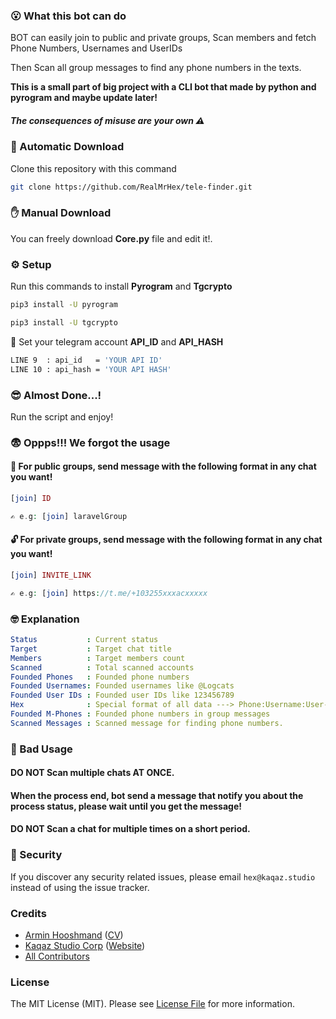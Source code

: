 ### 😮 What this bot can do
BOT can easily join to public and private groups, Scan members and fetch Phone Numbers, Usernames and UserIDs

Then Scan all group messages to find any phone numbers in the texts.

__This is a small part of big project with a CLI bot that made by python and pyrogram and maybe update later!__

##### **The consequences of misuse are your own** ⚠️

### 🚀 Automatic Download
Clone this repository with this command

```bash
git clone https://github.com/RealMrHex/tele-finder.git
``` 

### ✋ Manual Download
You can freely download __Core.py__ file and edit it!.


### ⚙️ Setup
Run this commands to install __Pyrogram__ and __Tgcrypto__
```bash
pip3 install -U pyrogram

pip3 install -U tgcrypto
``` 

🔷 Set your telegram account __API_ID__ and __API_HASH__
```bash
LINE 9  : api_id   = 'YOUR API ID'
LINE 10 : api_hash = 'YOUR API HASH'
```

### 😎 Almost Done...!

Run the script and enjoy!

### 😨 Oppps!!! We forgot the usage

#### 🔗 For public groups, send message with the following format in any chat you want!
```php
[join] ID

✍️ e.g: [join] laravelGroup
```

#### 🔓 For private groups, send message with the following format in any chat you want!
```php
[join] INVITE_LINK

✍️ e.g: [join] https://t.me/+103255xxxacxxxxx
```

### 🤓 Explanation
```yaml
Status           : Current status
Target           : Target chat title
Members          : Target members count
Scanned          : Total scanned accounts
Founded Phones   : Founded phone numbers
Founded Usernames: Founded usernames like @Logcats
Founded User IDs : Founded user IDs like 123456789
Hex              : Special format of all data ---> Phone:Username:User-id 
Founded M-Phones : Founded phone numbers in group messages
Scanned Messages : Scanned message for finding phone numbers.
```

### 😤 Bad Usage
#### DO NOT Scan multiple chats AT ONCE.
#### When the process end, bot send a message that notify you about the process status, please wait until you get the message!
#### DO NOT Scan a chat for multiple times on a short period.



### 🔎 Security

If you discover any security related issues, please email `hex@kaqaz.studio` instead of using the issue tracker.

### Credits

- [Armin Hooshmand](https://github.com/realmrhex) ([CV](https://hex.kaqaz.studio))
- [Kaqaz Studio Corp](https://github.com/kaqazstudio) ([Website](https://kaqaz.studio))
- [All Contributors](../../contributors)

### License

The MIT License (MIT). Please see [License File](LICENSE.md) for more information.
